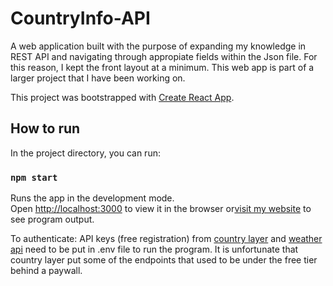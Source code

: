 # CountryInfo-API

A web application built with the purpose of expanding my knowledge in REST API and navigating through appropiate fields within the Json file. For this reason, I kept the front layout at a minimum. This web app is part of a larger project that I have been working on. 



This project was bootstrapped with [Create React App](https://github.com/facebook/create-react-app).

## How to run

In the project directory, you can run:

### `npm start`

Runs the app in the development mode.\
Open [http://localhost:3000](http://localhost:3000) to view it in the browser or[visit my website](https://www.danielmeneses.com/index.html#proj-desktop) to see program output. 

To authenticate: API keys (free registration) from [country layer](https://countrylayer.com/) and [weather api](https://www.weatherapi.com/) need to be put in .env file to run the program. It is unfortunate that country layer put some of the endpoints that used to be under the free tier behind a paywall. 




